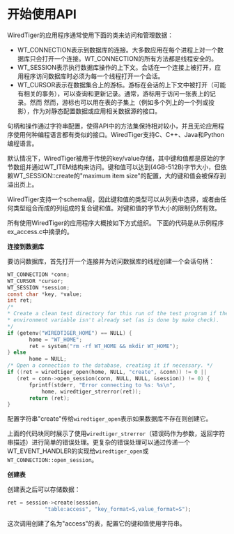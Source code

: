 开始使用API
===========
WiredTiger的应用程序通常使用下面的类来访问和管理数据：
- WT_CONNECTION表示到数据库的连接。大多数应用在每个进程上对一个数据库只会打开一个连接。WT_CONNECTION的所有方法都是线程安全的。
- WT_SESSION表示执行数据库操作的上下文。会话在一个连接上被打开，应用程序访问数据库时必须为每一个线程打开一个会话。
- WT_CURSOR表示在数据集合上的游标。游标在会话的上下文中被打开（可能有相关的事务），可以查询和更新记录。通常，游标用于访问一张表上的记录。然而
然而，游标也可以用在表的子集上（例如多个列上的一个列或投影），作为对静态配置数据或应用相关数据源的接口。

句柄和操作通过字符串配置，使得API中的方法集保持相对较小，并且无论应用程序使用何种编程语言都有类似的接口。WiredTiger支持C、C++、Java和Python编程语言。

默认情况下，WiredTiger被用于传统的key/value存储，其中键和值都是原始的字节数组并通过WT_ITEM结构来访问。键和值可以达到(4GB-512B)字节大小，但依赖WT_SESSION::create的"maximum item size"的配置，大的键和值会被保存到溢出页上。

WiredTiger支持一个schema层，因此键和值的类型可以从列表中选择，或者由任何类型组合而成的列组成的复合键和值。对键和值的字节大小的限制仍然有效。

所有使用WiredTiger的应用程序大概按如下方式组织。 下面的代码是从示例程序ex_access.c中摘录的。

**连接到数据库**

要访问数据库，首先打开一个连接并为访问数据库的线程创建一个会话句柄：
```c
WT_CONNECTION *conn;
WT_CURSOR *cursor;
WT_SESSION *session;
const char *key, *value;
int ret;
/*
* Create a clean test directory for this run of the test program if the
* environment variable isn't already set (as is done by make check).
*/
if (getenv("WIREDTIGER_HOME") == NULL) {
       home = "WT_HOME";
       ret = system("rm -rf WT_HOME && mkdir WT_HOME");
} else
       home = NULL;
/* Open a connection to the database, creating it if necessary. */
if ((ret = wiredtiger_open(home, NULL, "create", &conn)) != 0 ||
   (ret = conn->open_session(conn, NULL, NULL, &session)) != 0) {
       fprintf(stderr, "Error connecting to %s: %s\n",
           home, wiredtiger_strerror(ret));
       return (ret);
}
```
配置字符串"create"传给`wiredtiger_open`表示如果数据库不存在则创建它。

上面的代码块同时展示了使用`wiredtiger_strerror`（错误码作为参数，返回字符串描述）进行简单的错误处理。更复杂的错误处理可以通过传递一个WT_EVENT_HANDLER的实现给`wiredtiger_open`或`WT_CONNECTION::open_session`。

**创建表**

创建表之后可以存储数据：
```c
ret = session->create(session,
            "table:access", "key_format=S,value_format=S");
```

这次调用创建了名为"access"的表，配置它的键和值使用字符串。
